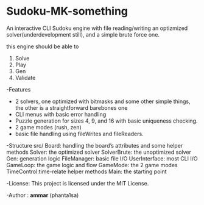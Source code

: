 # Sudoku-MK-something
An interactive CLI Sudoku engine with file reading/writing an optizmized solver(underdevelopment still), and a simple brute force one.

this engine should be able to 
1. Solve
2. Play
3. Gen
4. Validate

-Features
  - 2 solvers, one optimized with bitmasks and some other simple things, the other is a straightforward barebones one
  - CLI menus with basic error handling
  - Puzzle generation for sizes 4, 9, and 16 with basic uniqueness checking.
  - 2 game modes (rush, zen)
  - basic file handling using fileWrites and fileReaders.

 -Structure
   src/
     Board: handling the board’s attributes and some helper methods
     Solver: the optimized solver
     SolverBrute: the unoptimized solver
     Gen: generation logic
     FileManager: basic file I/O
     UserInterface: most CLI I/O
     GameLoop: the game logic and flow 
     GameMode: the 2 game modes
     TimeControl:time-relate helper methods 
     Main: the starting point

 -License:
   This project is licensed under the MIT License.

  -Author : **ammar** (phanta1sa)
     
 
